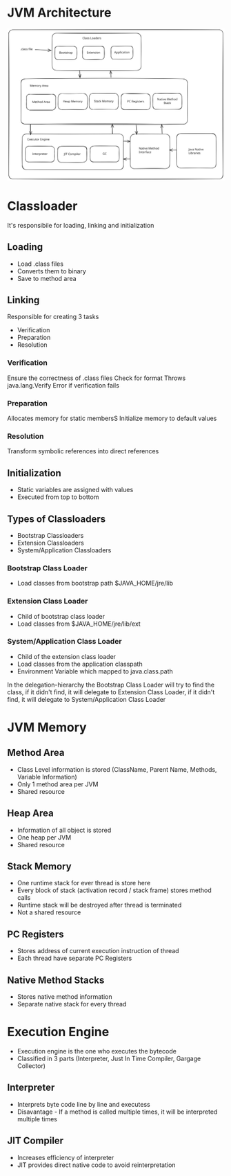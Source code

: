 # JVM Architecture

<img src="media/jvm-architecture.svg" alt="JVM Architecture"/>

# Classloader 

It's responsibile for loading, linking and initialization

## Loading

- Load .class files
- Converts them to binary
- Save to method area

## Linking

Responsible for creating 3 tasks

- Verification
- Preparation
- Resolution

### Verification
Ensure the correctness of .class files
Check for format
Throws java.lang.Verify Error if verification fails

### Preparation
Allocates memory for static membersS
Initialize memory to default values

### Resolution
Transform symbolic references into direct references

## Initialization

- Static variables are assigned with values
- Executed from top to bottom

## Types of Classloaders

- Bootstrap Classloaders
- Extension Classloaders
- System/Application Classloaders


### Bootstrap Class Loader

- Load classes from bootstrap path $JAVA_HOME/jre/lib

### Extension Class Loader

- Child of bootstrap class loader
- Load classes from $JAVA_HOME/jre/lib/ext

### System/Application Class Loader

- Child of the extension class loader
- Load classes from the application classpath
- Environment Variable which mapped to java.class.path

In the delegation-hierarchy the Bootstrap Class Loader will try to find the class, if it didn't find, it will delegate to Extension Class Loader, if it didn't find, it will delegate to System/Application Class Loader

# JVM Memory 

## Method Area
- Class Level information is stored (ClassName, Parent Name, Methods, Variable Information)
- Only 1 method area per JVM
- Shared resource

## Heap Area
- Information of all object is stored
- One heap per JVM
- Shared resource

## Stack Memory
- One runtime stack for ever thread is store here
- Every block of stack (activation record / stack frame) stores method calls
- Runtime stack will be destroyed after thread is terminated
- Not a shared resource

## PC Registers
- Stores address of current execution instruction of thread
- Each thread have separate PC Registers

## Native Method Stacks
- Stores native method information
- Separate native stack for every thread

# Execution Engine
- Execution engine is the one who executes the bytecode
- Classified in 3 parts (Interpreter, Just In Time Compiler, Gargage Collector)

## Interpreter
- Interprets byte code line by line and executess
- Disavantage - If a method is called multiple times, it will be interpreted multiple times

## JIT Compiler
- Increases efficiency of interpreter
- JIT provides direct native code to avoid reinterpretation